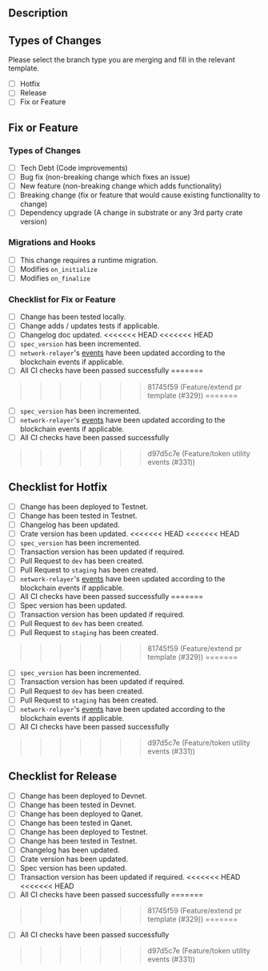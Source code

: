 ## Description
<!-- Describe what change this PR is implementing -->

## Types of Changes
Please select the branch type you are merging and fill in the relevant template.
<!--- Check the following box with an x if the following applies: -->
- [ ] Hotfix
- [ ] Release
- [ ] Fix or Feature

## Fix or Feature
<!--- Check the following box with an x if the following applies: -->

### Types of Changes
<!--- What types of changes does your code introduce? -->
- [ ] Tech Debt (Code improvements)
- [ ] Bug fix (non-breaking change which fixes an issue)
- [ ] New feature (non-breaking change which adds functionality)
- [ ] Breaking change (fix or feature that would cause existing functionality to change)
- [ ] Dependency upgrade (A change in substrate or any 3rd party crate version)

### Migrations and Hooks
<!--- Check the following box with an x if the following applies: -->
- [ ] This change requires a runtime migration.
- [ ] Modifies `on_initialize`
- [ ] Modifies `on_finalize`

### Checklist for Fix or Feature
<!--- All boxes need to be checked. Follow this checklist before requiring PR review -->
- [ ] Change has been tested locally.
- [ ] Change adds / updates tests if applicable.
- [ ] Changelog doc updated.
<<<<<<< HEAD
<<<<<<< HEAD
- [ ] `spec_version` has been incremented.
- [ ] `network-relayer`'s [events](https://github.com/Cerebellum-Network/network-relayer/blob/dev-cere/shared/substrate/events.go) have been updated according to the blockchain events if applicable.
- [ ] All CI checks have been passed successfully
=======
>>>>>>> 81745f59 (Feature/extend pr template (#329))
=======
- [ ] `spec_version` has been incremented.
- [ ] `network-relayer`'s [events](https://github.com/Cerebellum-Network/network-relayer/blob/dev-cere/shared/substrate/events.go) have been updated according to the blockchain events if applicable.
- [ ] All CI checks have been passed successfully
>>>>>>> d97d5c7e (Feature/token utility events (#331))

## Checklist for Hotfix
<!--- All boxes need to be checked. Follow this checklist before requiring PR review -->
- [ ] Change has been deployed to Testnet.
- [ ] Change has been tested in Testnet.
- [ ] Changelog has been updated.
- [ ] Crate version has been updated.
<<<<<<< HEAD
<<<<<<< HEAD
- [ ] `spec_version` has been incremented.
- [ ] Transaction version has been updated if required.
- [ ] Pull Request to `dev` has been created.
- [ ] Pull Request to `staging` has been created.
- [ ] `network-relayer`'s [events](https://github.com/Cerebellum-Network/network-relayer/blob/dev-cere/shared/substrate/events.go) have been updated according to the blockchain events if applicable.
- [ ] All CI checks have been passed successfully
=======
- [ ] Spec version has been updated.
- [ ] Transaction version has been updated if required.
- [ ] Pull Request to `dev` has been created.
- [ ] Pull Request to `staging` has been created.
>>>>>>> 81745f59 (Feature/extend pr template (#329))
=======
- [ ] `spec_version` has been incremented.
- [ ] Transaction version has been updated if required.
- [ ] Pull Request to `dev` has been created.
- [ ] Pull Request to `staging` has been created.
- [ ] `network-relayer`'s [events](https://github.com/Cerebellum-Network/network-relayer/blob/dev-cere/shared/substrate/events.go) have been updated according to the blockchain events if applicable.
- [ ] All CI checks have been passed successfully
>>>>>>> d97d5c7e (Feature/token utility events (#331))

## Checklist for Release
<!--- All boxes need to be checked. Follow this checklist before requiring PR review -->
- [ ] Change has been deployed to Devnet.
- [ ] Change has been tested in Devnet.
- [ ] Change has been deployed to Qanet.
- [ ] Change has been tested in Qanet.
- [ ] Change has been deployed to Testnet.
- [ ] Change has been tested in Testnet.
- [ ] Changelog has been updated.
- [ ] Crate version has been updated.
- [ ] Spec version has been updated.
- [ ] Transaction version has been updated if required.
<<<<<<< HEAD
<<<<<<< HEAD
- [ ] All CI checks have been passed successfully
=======
>>>>>>> 81745f59 (Feature/extend pr template (#329))
=======
- [ ] All CI checks have been passed successfully
>>>>>>> d97d5c7e (Feature/token utility events (#331))
